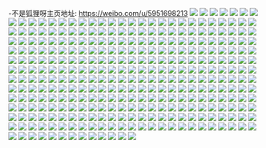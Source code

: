 -不是狐狸呀主页地址: https://weibo.com/u/5951698213 
![](https://wx4.sinaimg.cn/mw2000/006uMIAtly1h9f2u4h3m6j32c03407wi.jpg) 
![](https://wx4.sinaimg.cn/mw2000/006uMIAtly1h7nfrt9rxlj30m108faad.jpg) 
![](https://wx4.sinaimg.cn/mw2000/006uMIAtly1h7lfd0lvmaj31sc2dsu0x.jpg) 
![](https://wx4.sinaimg.cn/mw2000/006uMIAtly1h7lfd8th7dj316o1kwqu3.jpg) 
![](https://wx4.sinaimg.cn/mw2000/006uMIAtly1h6x5d540lrj31sc2dswk6.jpg) 
![](https://wx4.sinaimg.cn/mw2000/006uMIAtly1h6x5d3pmsej31sc2ds1kx.jpg) 
![](https://wx4.sinaimg.cn/mw2000/006uMIAtly1h6nx0q81jhj316o1j5dx6.jpg) 
![](https://wx4.sinaimg.cn/mw2000/006uMIAtly1h6nx0qolvlj316o1kwaqa.jpg) 
![](https://wx4.sinaimg.cn/mw2000/006uMIAtly1h6nx0w5izcj32c0340x6p.jpg) 
![](https://wx4.sinaimg.cn/mw2000/006uMIAtly1h64rxc8sexj316o1kwe0v.jpg) 
![](https://wx4.sinaimg.cn/mw2000/006uMIAtly1h64rhr08v2j32c03407wj.jpg) 
![](https://wx4.sinaimg.cn/mw2000/006uMIAtly1h64rhohzprj322a2r17wi.jpg) 
![](https://wx4.sinaimg.cn/mw2000/006uMIAtly1h64ryrpkshj32c0340b2b.jpg) 
![](https://wx4.sinaimg.cn/mw2000/006uMIAtly1h64rhxbylwj30sg5c07wl.jpg) 
![](https://wx4.sinaimg.cn/mw2000/006uMIAtly1h64ryt3lkgj32c03404qr.jpg) 
![](https://wx4.sinaimg.cn/mw2000/006uMIAtly1h64s9blk2hj31q926eb29.jpg) 
![](https://wx4.sinaimg.cn/mw2000/006uMIAtly1h64rzsf5rjj31sc2dshdt.jpg) 
![](https://wx4.sinaimg.cn/mw2000/006uMIAtly1h5zfs0f353j31l924dq5r.jpg) 
![](https://wx4.sinaimg.cn/mw2000/006uMIAtly1h5zfs585d4j32c0340e84.jpg) 
![](https://wx4.sinaimg.cn/mw2000/006uMIAtly1h5vpi0nhvrj32c03401kx.jpg) 
![](https://wx4.sinaimg.cn/mw2000/006uMIAtly1h5vpi4oz4uj32c0340b29.jpg) 
![](https://wx4.sinaimg.cn/mw2000/006uMIAtly1h5vpi3on98j31sc2dsx6p.jpg) 
![](https://wx4.sinaimg.cn/mw2000/006uMIAtly1h5vpi7cb7qj32c0340kjl.jpg) 
![](https://wx4.sinaimg.cn/mw2000/006uMIAtly1h5vpiamyqrj32c0340u0x.jpg) 
![](https://wx4.sinaimg.cn/mw2000/006uMIAtly1h5vpipubx7j30u00u0ae7.jpg) 
![](https://wx4.sinaimg.cn/mw2000/006uMIAtly1h4pd4l9gdyj31641kwqmv.jpg) 
![](https://wx4.sinaimg.cn/mw2000/006uMIAtly1h4pd4mckamj316c1kw1i8.jpg) 
![](https://wx4.sinaimg.cn/mw2000/006uMIAtly1h4pd4n5s58j33402c01ky.jpg) 
![](https://wx4.sinaimg.cn/mw2000/006uMIAtly1h4attwci84j32c0340kjp.jpg) 
![](https://wx4.sinaimg.cn/mw2000/006uMIAtly1h4attrs6dlj32c03407wj.jpg) 
![](https://wx4.sinaimg.cn/mw2000/006uMIAtly1h4atu19b1sj32a631kqv7.jpg) 
![](https://wx4.sinaimg.cn/mw2000/006uMIAtly1h4attytqr7j320k2oq7wj.jpg) 
![](https://wx4.sinaimg.cn/mw2000/006uMIAtly1h44i76dhykj32c034ne82.jpg) 
![](https://wx4.sinaimg.cn/mw2000/006uMIAtly1h427qygr6zj327o2y8u0x.jpg) 
![](https://wx4.sinaimg.cn/mw2000/006uMIAtly1h427r6h109j32c03407wi.jpg) 
![](https://wx4.sinaimg.cn/mw2000/006uMIAtly1h427r8d4ndj321q2qbnpd.jpg) 
![](https://wx4.sinaimg.cn/mw2000/006uMIAtly1h427rmtfhej32c03404qq.jpg) 
![](https://wx4.sinaimg.cn/mw2000/006uMIAtly1h3tom9k7gkj32362pynpe.jpg) 
![](https://wx4.sinaimg.cn/mw2000/006uMIAtly1h3toma4jt9j31mk2254qp.jpg) 
![](https://wx4.sinaimg.cn/mw2000/006uMIAtly1h3tomaoprqj31sc2dshdt.jpg) 
![](https://wx4.sinaimg.cn/mw2000/006uMIAtly1h3tomb7270j31k92301kx.jpg) 
![](https://wx4.sinaimg.cn/mw2000/006uMIAtly1h31y5bgqouj32c02c0kjl.jpg) 
![](https://wx4.sinaimg.cn/mw2000/006uMIAtly1h31ye3ow78j31za2h44qq.jpg) 
![](https://wx4.sinaimg.cn/mw2000/006uMIAtly1h31y5asdw8j31lm24u7wh.jpg) 
![](https://wx4.sinaimg.cn/mw2000/006uMIAtly1h31y5c69lxj31va2b5hdt.jpg) 
![](https://wx4.sinaimg.cn/mw2000/006uMIAtly1h1xarn7zmhj32c03401ky.jpg) 
![](https://wx4.sinaimg.cn/mw2000/006uMIAtly1h1xaropcdoj32c0340qv5.jpg) 
![](https://wx4.sinaimg.cn/mw2000/006uMIAtly1h1xas6kjy5j32c0340e82.jpg) 
![](https://wx4.sinaimg.cn/mw2000/006uMIAtly1h1xarlzse7j322n33znpd.jpg) 
![](https://wx4.sinaimg.cn/mw2000/006uMIAtly1h1xarpog54j3291301kjl.jpg) 
![](https://wx4.sinaimg.cn/mw2000/006uMIAtly1h1ojdnnct6j31sc2dsqv5.jpg) 
![](https://wx4.sinaimg.cn/mw2000/006uMIAtly1h1ojdkwizij31o2283u0x.jpg) 
![](https://wx4.sinaimg.cn/mw2000/006uMIAtly1h1ojdbnjabj31r02bz4qp.jpg) 
![](https://wx4.sinaimg.cn/mw2000/006uMIAtly1h1ojdo4yllj30qm0jyq81.jpg) 
![](https://wx4.sinaimg.cn/mw2000/006uMIAtly1h1ojddqp3ej32c0340hdv.jpg) 
![](https://wx4.sinaimg.cn/mw2000/006uMIAtly1h1ojdfke9fj32c0340hdu.jpg) 
![](https://wx4.sinaimg.cn/mw2000/006uMIAtly1h1cxpp6kcsj31d31tg1kx.jpg) 
![](https://wx4.sinaimg.cn/mw2000/006uMIAtly1h1cxpq6czbj32c0340kjm.jpg) 
![](https://wx4.sinaimg.cn/mw2000/006uMIAtly1h1cxplgehdj32dc35skjm.jpg) 
![](https://wx4.sinaimg.cn/mw2000/006uMIAtly1h1cxpomybvj31ft1x3b1b.jpg) 
![](https://wx4.sinaimg.cn/mw2000/006uMIAtly1h13wkxanswj30xi1nkqml.jpg) 
![](https://wx4.sinaimg.cn/mw2000/006uMIAtly1h13wkrmlrbj31041s74fc.jpg) 
![](https://wx4.sinaimg.cn/mw2000/006uMIAtly1h13wksbkz9j31d32f9kjl.jpg) 
![](https://wx4.sinaimg.cn/mw2000/006uMIAtly1h13wktjz3fj31px3244qr.jpg) 
![](https://wx4.sinaimg.cn/mw2000/006uMIAtly1h13wkwsdp5j319v1p57p1.jpg) 
![](https://wx4.sinaimg.cn/mw2000/006uMIAtly1h13wkvaqwdj31h51yv7uq.jpg) 
![](https://wx4.sinaimg.cn/mw2000/006uMIAtly1h13wky15upj32c0340hdt.jpg) 
![](https://wx4.sinaimg.cn/mw2000/006uMIAtly1h0y28sn3opj31tr2fo7wh.jpg) 
![](https://wx4.sinaimg.cn/mw2000/006uMIAtly1h0y28tnq5sj32c0340kjl.jpg) 
![](https://wx4.sinaimg.cn/mw2000/006uMIAtly1h0y28uwqjyj329930dhdt.jpg) 
![](https://wx4.sinaimg.cn/mw2000/006uMIAtly1h0y28vfzr3j31xp2ky7wh.jpg) 
![](https://wx4.sinaimg.cn/mw2000/006uMIAtly1h0y28ruphmj32c0340hdt.jpg) 
![](https://wx4.sinaimg.cn/mw2000/006uMIAtly1h0y28w7lj5j31sv25vb29.jpg) 
![](https://wx4.sinaimg.cn/mw2000/006uMIAtly1h0r47bs0xjj316o1kxx6p.jpg) 
![](https://wx4.sinaimg.cn/mw2000/006uMIAtly1h0r47d20jvj30zk1bf7wh.jpg) 
![](https://wx4.sinaimg.cn/mw2000/006uMIAtly1h0r47dgoofj30p10t17as.jpg) 
![](https://wx4.sinaimg.cn/mw2000/006uMIAtly1h0r47e4x0fj316o1kxnd5.jpg) 
![](https://wx4.sinaimg.cn/mw2000/006uMIAtly1h0r47fu2sbj316n1kwx3v.jpg) 
![](https://wx4.sinaimg.cn/mw2000/006uMIAtly1gzfbizbg8uj322628lkjm.jpg) 
![](https://wx4.sinaimg.cn/mw2000/006uMIAtly1gzfbivvk5bj31xi2csx6p.jpg) 
![](https://wx4.sinaimg.cn/mw2000/006uMIAtly1gzfbj39pbjj321j2spe82.jpg) 
![](https://wx4.sinaimg.cn/mw2000/006uMIAtly1gyax674hasj31lc24gx6p.jpg) 
![](https://wx4.sinaimg.cn/mw2000/006uMIAtly1gyax698nlhj31sc2ds4qq.jpg) 
![](https://wx4.sinaimg.cn/mw2000/006uMIAtly1gyax6bp4pfj31sc2dsu0y.jpg) 
![](https://wx4.sinaimg.cn/mw2000/006uMIAtly1gyax658jv7j31ml29gkjl.jpg) 
![](https://wx4.sinaimg.cn/mw2000/006uMIAtly1gxu073x4zij32c03401kz.jpg) 
![](https://wx4.sinaimg.cn/mw2000/006uMIAtly1gxu071y7ezj31sc2ds7wi.jpg) 
![](https://wx4.sinaimg.cn/mw2000/006uMIAtly1gxu06zty25j32c02c01ky.jpg) 
![](https://wx4.sinaimg.cn/mw2000/006uMIAtly1gxu075a1kkj32c0340u0x.jpg) 
![](https://wx4.sinaimg.cn/mw2000/006uMIAtly1gx6hlbl6q2j33402c0u0x.jpg) 
![](https://wx4.sinaimg.cn/mw2000/006uMIAtly1gx6hldykswj32c02c0b2a.jpg) 
![](https://wx4.sinaimg.cn/mw2000/006uMIAtly1gx6hl9wa7aj32c02c07wi.jpg) 
![](https://wx4.sinaimg.cn/mw2000/006uMIAtly1gx6hlgxo41j31sc2dsb2a.jpg) 
![](https://wx4.sinaimg.cn/mw2000/006uMIAtly1gx6hlhzmw3j316o1kwkd7.jpg) 
![](https://wx4.sinaimg.cn/mw2000/006uMIAtly1gx6hljsgs9j316o1kwb29.jpg) 
![](https://wx4.sinaimg.cn/mw2000/006uMIAtly1gx6hlisg7pj30z90tg46s.jpg) 
![](https://wx4.sinaimg.cn/mw2000/006uMIAtly1gx6hlkv136j329q29qnpe.jpg) 
![](https://wx4.sinaimg.cn/mw2000/006uMIAtly1gx6hlliinaj30tp0tiwjo.jpg) 
![](https://wx4.sinaimg.cn/mw2000/006uMIAtly1gwy39ys087j316o1kwb29.jpg) 
![](https://wx4.sinaimg.cn/mw2000/006uMIAtly1gwy3a4ej0rj316o1kwb29.jpg) 
![](https://wx4.sinaimg.cn/mw2000/006uMIAtly1gwnxhe2ynmj33402c0qv6.jpg) 
![](https://wx4.sinaimg.cn/mw2000/006uMIAtly1gwnxhg5lr5j335s1kw7wi.jpg) 
![](https://wx4.sinaimg.cn/mw2000/006uMIAtly1gwnxhj67rjj335s1znu0y.jpg) 
![](https://wx4.sinaimg.cn/mw2000/006uMIAtly1gwnxhjo96xj30u0141797.jpg) 
![](https://wx4.sinaimg.cn/mw2000/006uMIAtly1gwnxhkvbv1j316o1kw1kx.jpg) 
![](https://wx4.sinaimg.cn/mw2000/006uMIAtly1gwnxhm98odj30ng15on7y.jpg) 
![](https://wx4.sinaimg.cn/mw2000/006uMIAtly1gwnxho74sgj32c0340x6p.jpg) 
![](https://wx4.sinaimg.cn/mw2000/006uMIAtly1gwnxhbqzr6j31zn2ninpd.jpg) 
![](https://wx4.sinaimg.cn/mw2000/006uMIAtly1gwnxhpzfz4j31sc2dsqv5.jpg) 
![](https://wx4.sinaimg.cn/mw2000/006uMIAtly1gw7ee2s0ehj30tv0tv42o.jpg) 
![](https://wx4.sinaimg.cn/mw2000/006uMIAtly1gw7ee02rjuj323m23mqv5.jpg) 
![](https://wx4.sinaimg.cn/mw2000/006uMIAtly1gvzhcaxk4ej33402c04qs.jpg) 
![](https://wx4.sinaimg.cn/mw2000/006uMIAtly1gvzhcbw03cj30u0140dpb.jpg) 
![](https://wx4.sinaimg.cn/mw2000/006uMIAtly1gvzhcf1otcj33402c0hdv.jpg) 
![](https://wx4.sinaimg.cn/mw2000/006uMIAtly1gvzhc6adfjj33402c0u0y.jpg) 
![](https://wx4.sinaimg.cn/mw2000/006uMIAtly1gvt7zoibb3j32c0340e82.jpg) 
![](https://wx4.sinaimg.cn/mw2000/006uMIAtly1gvt7zpxum2j32c0340hdv.jpg) 
![](https://wx4.sinaimg.cn/mw2000/006uMIAtly1gvt7zqe1eaj30u01hcdru.jpg) 
![](https://wx4.sinaimg.cn/mw2000/006uMIAtly1gvt7zm7lapj32c03404qq.jpg) 
![](https://wx4.sinaimg.cn/mw2000/006uMIAtly1gvt7zramvwj33402c0hdt.jpg) 
![](https://wx4.sinaimg.cn/mw2000/006uMIAtly1gvt7zs06llj30u0140tfh.jpg) 
![](https://wx4.sinaimg.cn/mw2000/006uMIAtly1gvt7zsyqvdj32c03407wi.jpg) 
![](https://wx4.sinaimg.cn/mw2000/006uMIAtly1gvt7ztb1flj30u01hcn80.jpg) 
![](https://wx4.sinaimg.cn/mw2000/006uMIAtly1gvt7zunz2kj32c0340kjn.jpg) 
![](https://wx4.sinaimg.cn/mw2000/006uMIAtly1gvlisaez91j635s23u1l002.jpg) 
![](https://wx4.sinaimg.cn/mw2000/006uMIAtly1gvliscfi0qj61nh2k64qq02.jpg) 
![](https://wx4.sinaimg.cn/mw2000/006uMIAtly1gvlisdxzz1j63402c0hdu02.jpg) 
![](https://wx4.sinaimg.cn/mw2000/006uMIAtly1gvlisf1owxj61hc0u07ip02.jpg) 
![](https://wx4.sinaimg.cn/mw2000/006uMIAtly1gvlis78v9lj61hp1zl1kx02.jpg) 
![](https://wx4.sinaimg.cn/mw2000/006uMIAtly1gvlisfno37j62fk1ecwvp02.jpg) 
![](https://wx4.sinaimg.cn/mw2000/006uMIAtly1guiuvahboij61sc2ds7wi02.jpg) 
![](https://wx4.sinaimg.cn/mw2000/006uMIAtly1guiuvda1nhj62c0340kjm02.jpg) 
![](https://wx4.sinaimg.cn/mw2000/006uMIAtly1guiuvfhpoij62c0340u0y02.jpg) 
![](https://wx4.sinaimg.cn/mw2000/006uMIAtly1guiuvhnb73j62c03401kz02.jpg) 
![](https://wx4.sinaimg.cn/mw2000/006uMIAtly1guiuvjipy2j62c02c0qv502.jpg) 
![](https://wx4.sinaimg.cn/mw2000/006uMIAtly1guah60ahe7j63402c0e8102.jpg) 
![](https://wx4.sinaimg.cn/mw2000/006uMIAtly1guah63wkjgj61sc2ds7wi02.jpg) 
![](https://wx4.sinaimg.cn/mw2000/006uMIAtly1guah659r9fj63402c01kz02.jpg) 
![](https://wx4.sinaimg.cn/mw2000/006uMIAtly1guah66oc7aj62c02c0u0x02.jpg) 
![](https://wx4.sinaimg.cn/mw2000/006uMIAtly1gu020sjmknj61sc2ds4qq02.jpg) 
![](https://wx4.sinaimg.cn/mw2000/006uMIAtly1gu0238dur6j61sc2ds1ky02.jpg) 
![](https://wx4.sinaimg.cn/mw2000/006uMIAtly1gu020x2tmjj62c02bzkjm02.jpg) 
![](https://wx4.sinaimg.cn/mw2000/006uMIAtly1gu020yhy9wj62c0340hdu02.jpg) 
![](https://wx4.sinaimg.cn/mw2000/006uMIAtly1gu020zy2fcj63402c0u0x02.jpg) 
![](https://wx4.sinaimg.cn/mw2000/006uMIAtly1gu020pxn2ej62c0340b2b02.jpg) 
![](https://wx4.sinaimg.cn/mw2000/006uMIAtly1gtq1dgkw0kj62c03407wj02.jpg) 
![](https://wx4.sinaimg.cn/mw2000/006uMIAtly1gtq1di5bpjj62c0340npf02.jpg) 
![](https://wx4.sinaimg.cn/mw2000/006uMIAtly1gtq1dejn28j62c03404qr02.jpg) 
![](https://wx4.sinaimg.cn/mw2000/006uMIAtly1gtq1dclkd9j61rr260kjl02.jpg) 
![](https://wx4.sinaimg.cn/mw2000/006uMIAtly1gspr55cfbqj60uk4o2b2a02.jpg) 
![](https://wx4.sinaimg.cn/mw2000/006uMIAtly1gspr58evbgj30uk60hhdu.jpg) 
![](https://wx4.sinaimg.cn/mw2000/006uMIAtly1gspr5ad8pqj30uk6n6npe.jpg) 
![](https://wx4.sinaimg.cn/mw2000/006uMIAtly1gspr53lis3j30uk5g3u0y.jpg) 
![](https://wx4.sinaimg.cn/mw2000/006uMIAtly1gqzpzo3f8tj31xd2kh7wn.jpg) 
![](https://wx4.sinaimg.cn/mw2000/006uMIAtly1gqzpz82vwnj32c0340x6u.jpg) 
![](https://wx4.sinaimg.cn/mw2000/006uMIAtly1gqzq01b3jqj31sc2dsx6v.jpg) 
![](https://wx4.sinaimg.cn/mw2000/006uMIAtly1gqzq0ghfslj32bz33ze88.jpg) 
![](https://wx4.sinaimg.cn/mw2000/006uMIAtly1gqly007h5bj322i2q87wm.jpg) 
![](https://wx4.sinaimg.cn/mw2000/006uMIAtly1gqlxzy6d6fj31he284npg.jpg) 
![](https://wx4.sinaimg.cn/mw2000/006uMIAtly1gqly0271n6j32c01k0u10.jpg) 
![](https://wx4.sinaimg.cn/mw2000/006uMIAtly1gqly03sshoj31gf22qkjo.jpg) 
![](https://wx4.sinaimg.cn/mw2000/006uMIAtly1gqly06zstpj32c0340b29.jpg) 
![](https://wx4.sinaimg.cn/mw2000/006uMIAtly1gqly08fenbj33402c07gb.jpg) 
![](https://wx4.sinaimg.cn/mw2000/006uMIAtly1gqly0b11vhj32c0340npd.jpg) 
![](https://wx4.sinaimg.cn/mw2000/006uMIAtly1gqly0cp68rj33402c0wxx.jpg) 
![](https://wx4.sinaimg.cn/mw2000/006uMIAtly1gqly0easbgj33402c0u0x.jpg) 
![](https://wx4.sinaimg.cn/mw2000/006uMIAtly1gqcksrhzquj31sc28e1l2.jpg) 
![](https://wx4.sinaimg.cn/mw2000/006uMIAtly1gqcktg1jrmj32c0340b2h.jpg) 
![](https://wx4.sinaimg.cn/mw2000/006uMIAtly1gqcksvjpr0j31sc2ds1l3.jpg) 
![](https://wx4.sinaimg.cn/mw2000/006uMIAtly1gqcksym2s2j31sc2dsu11.jpg) 
![](https://wx4.sinaimg.cn/mw2000/006uMIAtly1gq6q7mydunj31np2bzkjn.jpg) 
![](https://wx4.sinaimg.cn/mw2000/006uMIAtly1gq6q8boyunj329a35s7wq.jpg) 
![](https://wx4.sinaimg.cn/mw2000/006uMIAtly1gq6q9b65utj33402c07wn.jpg) 
![](https://wx4.sinaimg.cn/mw2000/006uMIAtly1gq6q7eioblj33402c0kjl.jpg) 
![](https://wx4.sinaimg.cn/mw2000/006uMIAtly1gq6q9zeszyj32c03407wp.jpg) 
![](https://wx4.sinaimg.cn/mw2000/006uMIAtly1gq6qa2ncwhj33402c0e2k.jpg) 
![](https://wx4.sinaimg.cn/mw2000/006uMIAtly1gq11i3yebjj30n01dse81.jpg) 
![](https://wx4.sinaimg.cn/mw2000/006uMIAtly1gq11i564zzj33402c0b29.jpg) 
![](https://wx4.sinaimg.cn/mw2000/006uMIAtly1gq11i8060fj32c0340qv6.jpg) 
![](https://wx4.sinaimg.cn/mw2000/006uMIAtly1gq11iai0awj33402c07iz.jpg) 
![](https://wx4.sinaimg.cn/mw2000/006uMIAtly1gq11ibavnlj31hc0u0aka.jpg) 
![](https://wx4.sinaimg.cn/mw2000/006uMIAtly1gq11i38kmij31400u0ahv.jpg) 
![](https://wx4.sinaimg.cn/mw2000/006uMIAtly1gq11ibplp2j31900u0k1k.jpg) 
![](https://wx4.sinaimg.cn/mw2000/006uMIAtly1gq11j25obhj30n01ds7t6.jpg) 
![](https://wx4.sinaimg.cn/mw2000/006uMIAtly1gq11id312vj31400u0gsy.jpg) 
![](https://wx4.sinaimg.cn/mw2000/006uMIAtly1gpousd4w0aj32c03407wh.jpg) 
![](https://wx4.sinaimg.cn/mw2000/006uMIAtly1gpous01p7tj30n01dsnph.jpg) 
![](https://wx4.sinaimg.cn/mw2000/006uMIAtly1gpous2r31dj31ya2gi4qu.jpg) 
![](https://wx4.sinaimg.cn/mw2000/006uMIAtly1gpourwo5h4j32c0340qv5.jpg) 
![](https://wx4.sinaimg.cn/mw2000/006uMIAtly1gpous6bqwcj32c03404qy.jpg) 
![](https://wx4.sinaimg.cn/mw2000/006uMIAtly1gpousaj7nlj31sc1scu0z.jpg) 
![](https://wx4.sinaimg.cn/mw2000/006uMIAtly1gp9a1cdhtmj31sc2ds7wn.jpg) 
![](https://wx4.sinaimg.cn/mw2000/006uMIAtly1gp9a1intw4j32c02c0e8a.jpg) 
![](https://wx4.sinaimg.cn/mw2000/006uMIAtly1gp9a1fmbidj33402c0kju.jpg) 
![](https://wx4.sinaimg.cn/mw2000/006uMIAtly1gp9a1n1nuxj32c0340npn.jpg) 
![](https://wx4.sinaimg.cn/mw2000/006uMIAtly1gp9a1oxxmyj33402c0hdt.jpg) 
![](https://wx4.sinaimg.cn/mw2000/006uMIAtly1gp9a1tr3ajj33402c0kju.jpg) 
![](https://wx4.sinaimg.cn/mw2000/006uMIAtly1gp17c07348j32c0340npe.jpg) 
![](https://wx4.sinaimg.cn/mw2000/006uMIAtly1gp17bzb554j33402c07wi.jpg) 
![](https://wx4.sinaimg.cn/mw2000/006uMIAtly1gp17c0sny2j31y62lkx6p.jpg) 
![](https://wx4.sinaimg.cn/mw2000/006uMIAtly1gouxf07bfxj31hc0zkdo6.jpg) 
![](https://wx4.sinaimg.cn/mw2000/006uMIAtly1gouxf0htn5j31hc0zk10v.jpg) 
![](https://wx4.sinaimg.cn/mw2000/006uMIAtly1gouxf0rjgoj30jz0zj781.jpg) 
![](https://wx4.sinaimg.cn/mw2000/006uMIAtly1gouxf11gymj30u01hck07.jpg) 
![](https://wx4.sinaimg.cn/mw2000/006uMIAtly1gouxf1hy0mj325n25n4o6.jpg) 
![](https://wx4.sinaimg.cn/mw2000/006uMIAtly1gouxg88ib0j33402c04qq.jpg) 
![](https://wx4.sinaimg.cn/mw2000/006uMIAtly1gouxgailhlj33402c0kjl.jpg) 
![](https://wx4.sinaimg.cn/mw2000/006uMIAtly1gouxgbxw18j31sc2dse81.jpg) 
![](https://wx4.sinaimg.cn/mw2000/006uMIAtly1gouxgcw7l2j33402c0u0x.jpg) 
![](https://wx4.sinaimg.cn/mw2000/006uMIAtly1gony44iet7j31qo2p2e81.jpg) 
![](https://wx4.sinaimg.cn/mw2000/006uMIAtly1gony42qmb5j32sm25q4qq.jpg) 
![](https://wx4.sinaimg.cn/mw2000/006uMIAtly1gony49bc3sj31sc2ds7wh.jpg) 
![](https://wx4.sinaimg.cn/mw2000/006uMIAtly1gony40t2h8j3214214b29.jpg) 
![](https://wx4.sinaimg.cn/mw2000/006uMIAtly1gony47ugbrj32vs3401kz.jpg) 
![](https://wx4.sinaimg.cn/mw2000/006uMIAtly1gony46jdk4j32c02c07wh.jpg) 
![](https://wx4.sinaimg.cn/mw2000/006uMIAtly1gns7hr1todj32c03407w7.jpg) 
![](https://wx4.sinaimg.cn/mw2000/006uMIAtly1gns7ht3u2fj32c0340tnx.jpg) 
![](https://wx4.sinaimg.cn/mw2000/006uMIAtly1gns7hs3o2rj31sc2ds7wh.jpg) 
![](https://wx4.sinaimg.cn/mw2000/006uMIAtly1gns7hpuwkaj32c02c0qv5.jpg) 
![](https://wx4.sinaimg.cn/mw2000/006uMIAtly1gns7huxhlsj33402c0b29.jpg) 
![](https://wx4.sinaimg.cn/mw2000/006uMIAtly1gns7i3c3hoj33402c0khs.jpg) 
![](https://wx4.sinaimg.cn/mw2000/006uMIAtly1gnck8kayg5j33402c0b2a.jpg) 
![](https://wx4.sinaimg.cn/mw2000/006uMIAtly1gnck8if98xj33402c0npd.jpg) 
![](https://wx4.sinaimg.cn/mw2000/006uMIAtly1gnck8gr5chj31sc2dsnpd.jpg) 
![](https://wx4.sinaimg.cn/mw2000/006uMIAtly1gnck9as5uej33402c0u0x.jpg) 
![](https://wx4.sinaimg.cn/mw2000/006uMIAtly1gnck8mh9l3j32c0340npd.jpg) 
![](https://wx4.sinaimg.cn/mw2000/006uMIAtly1gnck8puzk5j33402c0x6p.jpg) 
![](https://wx4.sinaimg.cn/mw2000/006uMIAtly1gmnl78d7r3j30u0140nap.jpg) 
![](https://wx4.sinaimg.cn/mw2000/006uMIAtly1gmnl71072nj31400u0128.jpg) 
![](https://wx4.sinaimg.cn/mw2000/006uMIAtly1gmk4qwnil6j31400u0am9.jpg) 
![](https://wx4.sinaimg.cn/mw2000/006uMIAtly1gmk4mv58rcj30u0140qcb.jpg) 
![](https://wx4.sinaimg.cn/mw2000/006uMIAtly1gmk4on93llj30u00u0n3f.jpg) 
![](https://wx4.sinaimg.cn/mw2000/006uMIAtly1gmk4oi9sv3j30u00u00zp.jpg) 
![](https://wx4.sinaimg.cn/mw2000/006uMIAtly1gmj168tanzj30n00n0ta2.jpg) 
![](https://wx4.sinaimg.cn/mw2000/006uMIAtly1gmj16ahpg8j30u00zmn5k.jpg) 
![](https://wx4.sinaimg.cn/mw2000/006uMIAtly1gmfjlzr247j30u00u0tdx.jpg) 
![](https://wx4.sinaimg.cn/mw2000/006uMIAtly1gmfjm2chnwj31400u0tm8.jpg) 
![](https://wx4.sinaimg.cn/mw2000/006uMIAtly1gmfjm5osc8j30u00u0111.jpg) 
![](https://wx4.sinaimg.cn/mw2000/006uMIAtly1gmfjlyr4wlj30u0140tj8.jpg) 
![](https://wx4.sinaimg.cn/mw2000/006uMIAtly1gmfjm45n2mj30u00u011l.jpg) 
![](https://wx4.sinaimg.cn/mw2000/006uMIAtly1gmfjm7oxwqj31400u047e.jpg) 
![](https://wx4.sinaimg.cn/mw2000/006uMIAtly1gm6fvbs5s0j31400u0nc2.jpg) 
![](https://wx4.sinaimg.cn/mw2000/006uMIAtly1gm6fvedq5lj30u0140dmg.jpg) 
![](https://wx4.sinaimg.cn/mw2000/006uMIAtly1gm6fvcowxlj31400u013m.jpg) 
![](https://wx4.sinaimg.cn/mw2000/006uMIAtly1gm6fv9zb6nj31400u0tfh.jpg) 
![](https://wx4.sinaimg.cn/mw2000/006uMIAtly1gm6fvaggigj31400u0aco.jpg) 
![](https://wx4.sinaimg.cn/mw2000/006uMIAtly1gm6fv95arrj30u0140wn0.jpg) 
![](https://wx4.sinaimg.cn/mw2000/006uMIAtly1gm6fvdpoxvj30u00u0n2y.jpg) 
![](https://wx4.sinaimg.cn/mw2000/006uMIAtly1gm6fvfk9xcj30u014017d.jpg) 
![](https://wx4.sinaimg.cn/mw2000/006uMIAtly1gm6fv85j9qj30u00u0dkq.jpg) 
![](https://wx4.sinaimg.cn/mw2000/006uMIAtly1gk9xlgzxsaj30n01dsn6s.jpg) 
![](https://wx4.sinaimg.cn/mw2000/006uMIAtly1gk9xlexmxaj30d60fqtb9.jpg) 
![](https://wx4.sinaimg.cn/mw2000/006uMIAtly1gk9xlid4plj30u00yzjy0.jpg) 
![](https://wx4.sinaimg.cn/mw2000/006uMIAtly1gk9xljbswhj30u01407d5.jpg) 
![](https://wx4.sinaimg.cn/mw2000/006uMIAtly1gk9xlkl6z4j30u014013r.jpg) 
![](https://wx4.sinaimg.cn/mw2000/006uMIAtly1gk9xm7zg39j30u0140qeh.jpg) 
![](https://wx4.sinaimg.cn/mw2000/006uMIAtly1gj45c44r7kj30n014wqc9.jpg) 
![](https://wx4.sinaimg.cn/mw2000/006uMIAtly1gj45c4zn16j30u00u0gx9.jpg) 
![](https://wx4.sinaimg.cn/mw2000/006uMIAtly1gj45p2vi7uj30no0hrada.jpg) 
![](https://wx4.sinaimg.cn/mw2000/006uMIAtly1gj45qb2z1fj30n014wqb9.jpg) 
![](https://wx4.sinaimg.cn/mw2000/006uMIAtly1gj45c38vkjj30u00u0wkb.jpg) 
![](https://wx4.sinaimg.cn/mw2000/006uMIAtly1gj45o7ec43j30yi0n0ahe.jpg) 
![](https://wx4.sinaimg.cn/mw2000/006uMIAtly1gj45dj6lrpj30yi0n010m.jpg) 
![](https://wx4.sinaimg.cn/mw2000/006uMIAtly1gj4613baezj30u0140tf0.jpg) 
![](https://wx4.sinaimg.cn/mw2000/006uMIAtly1gj46148mk4j30u0140tjz.jpg) 
![](https://wx4.sinaimg.cn/mw2000/006uMIAtly1gj24zswce8j30u00u0afe.jpg) 
![](https://wx4.sinaimg.cn/mw2000/006uMIAtly1gj24zpyknaj30u0140jz7.jpg) 
![](https://wx4.sinaimg.cn/mw2000/006uMIAtly1gj24zxcnc6j31400u0wkm.jpg) 
![](https://wx4.sinaimg.cn/mw2000/006uMIAtly1gj24zoe4ezj31ds0n0kjn.jpg) 
![](https://wx4.sinaimg.cn/mw2000/006uMIAtly1gj24zu69zkj31400u07ad.jpg) 
![](https://wx4.sinaimg.cn/mw2000/006uMIAtly1gj24zw41k0j30u00u011k.jpg) 
![](https://wx4.sinaimg.cn/mw2000/006uMIAtly1gbic7nrfb3j31hc0u0h1v.jpg) 
![](https://wx4.sinaimg.cn/mw2000/006uMIAtly1gbic7okrzuj31hc0zkkbj.jpg) 
![](https://wx4.sinaimg.cn/mw2000/006uMIAtly1gb4nidfg14j31o00u00x5.jpg) 
![](https://wx4.sinaimg.cn/mw2000/006uMIAtly1gb4nidtw34j31o00u0afc.jpg) 
![](https://wx4.sinaimg.cn/mw2000/006uMIAtly1gb4nieu7a9j31900u0aez.jpg) 
![](https://wx4.sinaimg.cn/mw2000/006uMIAtly1gb4nig6vxej31hf0u0gpd.jpg) 
![](https://wx4.sinaimg.cn/mw2000/006uMIAtly1g5fx07hjx3j30u014079w.jpg) 
![](https://wx4.sinaimg.cn/mw2000/006uMIAtly1g5fx06ncy1j31400u00u9.jpg) 
![](https://wx4.sinaimg.cn/mw2000/006uMIAtly1g5fx05tns0j31400u0go4.jpg) 
![](https://wx4.sinaimg.cn/mw2000/006uMIAtly1g5fx03mvanj31400u0mzd.jpg) 
![](https://wx4.sinaimg.cn/mw2000/006uMIAtly1g5fx02os75j31400u0gnm.jpg) 
![](https://wx4.sinaimg.cn/mw2000/006uMIAtly1g5fx01ptsuj31400u0znk.jpg) 
![](https://wx4.sinaimg.cn/mw2000/006uMIAtly1g5fx00pi4kj31420u075z.jpg) 
![](https://wx4.sinaimg.cn/mw2000/006uMIAtly1g5fwzztcoyj31400u0n0h.jpg) 
![](https://wx4.sinaimg.cn/mw2000/006uMIAtly1g5fwzyx9hlj31400u075b.jpg) 
![](https://wx4.sinaimg.cn/mw2000/006uMIAtly1g56hv9k3jbj33402c0qv6.jpg) 
![](https://wx4.sinaimg.cn/mw2000/006uMIAtly1g56hvgdvipj33402c07wk.jpg) 
![](https://wx4.sinaimg.cn/mw2000/006uMIAtly1g56hvcku9ij33402c0b2b.jpg) 
![](https://wx4.sinaimg.cn/mw2000/006uMIAtly1g1o8u08ptbj31o00u0x34.jpg) 
![](https://wx4.sinaimg.cn/mw2000/006uMIAtly1fzjzq49g63j31hc0zkkjl.jpg) 
![](https://wx4.sinaimg.cn/mw2000/006uMIAtly1fzjzq6ruuxj31hc0zkhdt.jpg) 
![](https://wx4.sinaimg.cn/mw2000/006uMIAtly1fyucvdihevj31901o0u0x.jpg) 
![](https://wx4.sinaimg.cn/mw2000/006uMIAtly1fxr4ubzpm9j3190190hdt.jpg) 
![](https://wx4.sinaimg.cn/mw2000/006uMIAtly1fvvagam0wqj30bd0b4dky.jpg) 
![](https://wx4.sinaimg.cn/mw2000/006uMIAtly1fslawlkw7xj31401o07wi.jpg) 
![](https://wx4.sinaimg.cn/mw2000/006uMIAtly1frxoq1ghoej30rs1jlnpd.jpg) 
![](https://wx4.sinaimg.cn/mw2000/006uMIAtly1frxoq2ued7j30rs1jl1fp.jpg) 
![](https://wx4.sinaimg.cn/mw2000/006uMIAtly1frxoq4nsvij30rs224hdt.jpg) 
![](https://wx4.sinaimg.cn/mw2000/006uMIAtly1frxoq6o5q7j30rs1jlb29.jpg) 
![](https://wx4.sinaimg.cn/mw2000/006uMIAtly1frxoqdlt0uj31hc0zke4l.jpg) 
![](https://wx4.sinaimg.cn/mw2000/006uMIAtly1frxoq8atvhj315o15o1kx.jpg) 
![](https://wx4.sinaimg.cn/mw2000/006uMIAtly1frxoq9dh8aj30xc18g1eq.jpg) 
![](https://wx4.sinaimg.cn/mw2000/006uMIAtly1frxoqaheocj30xc18gawd.jpg) 
![](https://wx4.sinaimg.cn/mw2000/006uMIAtly1frxoqc2vbwj315o15o4qp.jpg) 
![](https://wx4.sinaimg.cn/mw2000/006uMIAtly1frwqtvxowtj30rs1jl7wh.jpg) 
![](https://wx4.sinaimg.cn/mw2000/006uMIAtly1frwqthmj7yj30rs1nkb29.jpg) 
![](https://wx4.sinaimg.cn/mw2000/006uMIAtly1frwqtj9el6j30rs2knqv5.jpg) 
![](https://wx4.sinaimg.cn/mw2000/006uMIAtly1frwqtmc5ukj30rs2kne82.jpg) 
![](https://wx4.sinaimg.cn/mw2000/006uMIAtly1frwqtoh7jfj30rs151x3v.jpg) 
![](https://wx4.sinaimg.cn/mw2000/006uMIAtly1frwqtqtr5xj30rs1jlkjl.jpg) 
![](https://wx4.sinaimg.cn/mw2000/006uMIAtly1frwqtshnu6j30rs1jl4qp.jpg) 
![](https://wx4.sinaimg.cn/mw2000/006uMIAtly1frwqttcvt2j30rs1jl4gb.jpg) 
![](https://wx4.sinaimg.cn/mw2000/006uMIAtly1frwqtukjvij30rs1jlno7.jpg) 
![](https://wx4.sinaimg.cn/mw2000/006uMIAtly1frrhidjpatj30xc18gnjd.jpg) 
![](https://wx4.sinaimg.cn/mw2000/006uMIAtly1frrhif4yv8j31o0140b29.jpg) 
![](https://wx4.sinaimg.cn/mw2000/006uMIAtly1frrhigulemj31o0140qv5.jpg) 
![](https://wx4.sinaimg.cn/mw2000/006uMIAtly1frrhiic4a9j31o0140hdt.jpg) 
![](https://wx4.sinaimg.cn/mw2000/006uMIAtly1frrhijubgdj31o0140b29.jpg) 
![](https://wx4.sinaimg.cn/mw2000/006uMIAtly1frrhilgeblj31o0140hdt.jpg) 
